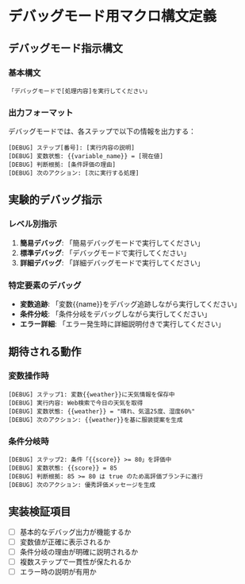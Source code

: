 # デバッグモード用マクロ構文定義

## デバッグモード指示構文

### 基本構文
```
「デバッグモードで[処理内容]を実行してください」
```

### 出力フォーマット
デバッグモードでは、各ステップで以下の情報を出力する：

```
[DEBUG] ステップ[番号]: [実行内容の説明]
[DEBUG] 変数状態: {{variable_name}} = [現在値]
[DEBUG] 判断根拠: [条件評価の理由]
[DEBUG] 次のアクション: [次に実行する処理]
```

## 実験的デバッグ指示

### レベル別指示
1. **簡易デバッグ**: 「簡易デバッグモードで実行してください」
2. **標準デバッグ**: 「デバッグモードで実行してください」  
3. **詳細デバッグ**: 「詳細デバッグモードで実行してください」

### 特定要素のデバッグ
- **変数追跡**: 「変数{{name}}をデバッグ追跡しながら実行してください」
- **条件分岐**: 「条件分岐をデバッグしながら実行してください」
- **エラー詳細**: 「エラー発生時に詳細説明付きで実行してください」

## 期待される動作

### 変数操作時
```
[DEBUG] ステップ1: 変数{{weather}}に天気情報を保存中
[DEBUG] 実行内容: Web検索で今日の天気を取得
[DEBUG] 変数状態: {{weather}} = "晴れ、気温25度、湿度60%"
[DEBUG] 次のアクション: {{weather}}を基に服装提案を生成
```

### 条件分岐時
```
[DEBUG] ステップ2: 条件「{{score}} >= 80」を評価中
[DEBUG] 変数状態: {{score}} = 85
[DEBUG] 判断根拠: 85 >= 80 は true のため高評価ブランチに進行
[DEBUG] 次のアクション: 優秀評価メッセージを生成
```

## 実装検証項目

- [ ] 基本的なデバッグ出力が機能するか
- [ ] 変数値が正確に表示されるか
- [ ] 条件分岐の理由が明確に説明されるか
- [ ] 複数ステップで一貫性が保たれるか
- [ ] エラー時の説明が有用か